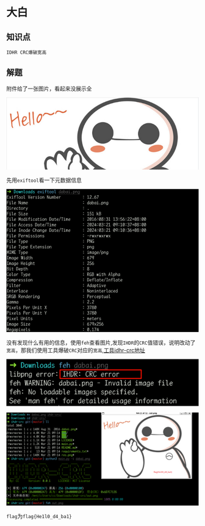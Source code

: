 # 大白

## 知识点

`IDHR CRC爆破宽高`

## 解题

附件给了一张图片，看起来没展示全

![](./img/dabai.png)



先用`exiftool`看一下元数据信息

![](./img/dabai-1.png)

没有发现什么有用的信息，使用`feh`查看图片,发现`IHDR`的`CRC`值错误，说明改动了`宽高`，那我们使用工具爆破`CRC`对应的`宽高`,[工具idhr-crc地址](https://github.com/cmacckk/ihdr-crc)

![](./img/dabai-2.png)

![](./img/dabai-3.png)

`flag`为`flag{He1l0_d4_ba1}`